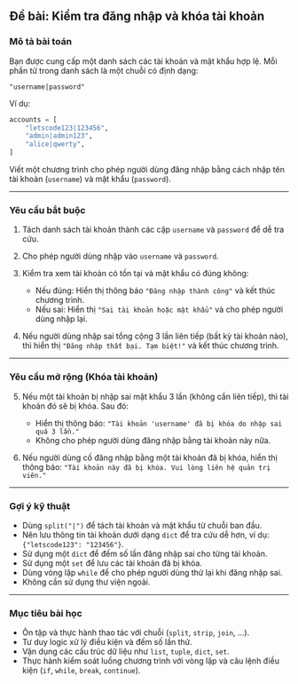 ## **Đề bài: Kiểm tra đăng nhập và khóa tài khoản**

### **Mô tả bài toán**

Bạn được cung cấp một danh sách các tài khoản và mật khẩu hợp lệ. Mỗi phần tử trong danh sách là một chuỗi có định dạng:

```
"username|password"
```

Ví dụ:

```python
accounts = [
    "letscode123|123456",
    "admin|admin123",
    "alice|qwerty",
]
```

Viết một chương trình cho phép người dùng đăng nhập bằng cách nhập tên tài khoản (`username`) và mật khẩu (`password`).

---

### **Yêu cầu bắt buộc**

1. Tách danh sách tài khoản thành các cặp `username` và `password` để dễ tra cứu.

2. Cho phép người dùng nhập vào `username` và `password`.

3. Kiểm tra xem tài khoản có tồn tại và mật khẩu có đúng không:

   * Nếu đúng: Hiển thị thông báo `"Đăng nhập thành công"` và kết thúc chương trình.
   * Nếu sai: Hiển thị `"Sai tài khoản hoặc mật khẩu"` và cho phép người dùng nhập lại.

4. Nếu người dùng nhập sai tổng cộng 3 lần liên tiếp (bất kỳ tài khoản nào), thì hiển thị `"Đăng nhập thất bại. Tạm biệt!"` và kết thúc chương trình.

---

### **Yêu cầu mở rộng (Khóa tài khoản)**

5. Nếu một tài khoản bị nhập sai mật khẩu 3 lần (không cần liên tiếp), thì tài khoản đó sẽ bị khóa. Sau đó:

   * Hiển thị thông báo: `"Tài khoản 'username' đã bị khóa do nhập sai quá 3 lần."`
   * Không cho phép người dùng đăng nhập bằng tài khoản này nữa.

6. Nếu người dùng cố đăng nhập bằng một tài khoản đã bị khóa, hiển thị thông báo: `"Tài khoản này đã bị khóa. Vui lòng liên hệ quản trị viên."`

---

### **Gợi ý kỹ thuật**

* Dùng `split("|")` để tách tài khoản và mật khẩu từ chuỗi ban đầu.
* Nên lưu thông tin tài khoản dưới dạng `dict` để tra cứu dễ hơn, ví dụ: `{"letscode123": "123456"}`.
* Sử dụng một `dict` để đếm số lần đăng nhập sai cho từng tài khoản.
* Sử dụng một `set` để lưu các tài khoản đã bị khóa.
* Dùng vòng lặp `while` để cho phép người dùng thử lại khi đăng nhập sai.
* Không cần sử dụng thư viện ngoài.

---

### **Mục tiêu bài học**

* Ôn tập và thực hành thao tác với chuỗi (`split`, `strip`, `join`, …).
* Tư duy logic xử lý điều kiện và đếm số lần thử.
* Vận dụng các cấu trúc dữ liệu như `list`, `tuple`, `dict`, `set`.
* Thực hành kiểm soát luồng chương trình với vòng lặp và câu lệnh điều kiện (`if`, `while`, `break`, `continue`).


